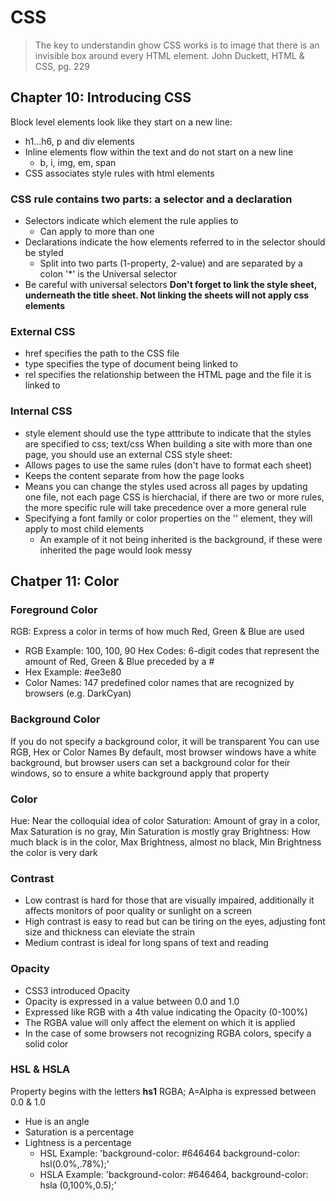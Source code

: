 # CSS
> The key to understandin ghow CSS works is to image that there is an invisible box around every HTML element.
> John Duckett, HTML & CSS, pg. 229

## Chapter 10: Introducing CSS
Block level elements look like they start on a new line:
- h1...h6, p and div elements
- Inline elements flow within the text and do not start on a new line 
    - b, i, img, em, span
- CSS associates style rules with html elements
### CSS rule contains two parts: a **selector** and a **declaration**
- Selectors indicate which element the rule applies to
    - Can apply to more than one
- Declarations indicate the how elements referred to in the selector should be styled
    - Split into two parts (1-property, 2-value) and are separated by a colon
'*' is the Universal selector
- Be careful with universal selectors
**Don't forget to link the style sheet, underneath the title sheet. Not linking the sheets will not apply css elements**
### External CSS
- href specifies the path to the CSS file
- type specifies the type of document being linked to
- rel specifies the relationship between the HTML page and the file it is linked to
### Internal CSS
- style element should use the type atttribute to indicate that the styles are specified to css; text/css
When building a site with more than one page, you should use an external CSS style sheet:
- Allows pages to use the same rules (don't have to format each sheet)
- Keeps the content separate from how the page looks
- Means you can change the styles used across all pages by updating one file, not each page
CSS is hierchacial, if there are two or more rules, the more specific rule will take precedence over a more general rule
- Specifying a font family or color properties on the '<body>' element, they will apply to most child elements
    - An example of it not being inherited is the background, if these were inherited the page would look messy

## Chatper 11: Color

### Foreground Color
RGB: Express a color in terms of how much Red, Green & Blue are used
- RGB Example: 100, 100, 90
Hex Codes: 6-digit codes that represent the amount of Red, Green & Blue preceded by a #
- Hex Example: #ee3e80
- Color Names: 147 predefined color names that are recognized by browsers (e.g. DarkCyan)
### Background Color
If you do not specify a background color, it will be transparent
You can use RGB, Hex or Color Names
By default, most browser windows have a white background, but browser users can set a background color for their windows, so to ensure a white background apply that property
### Color
Hue: Near the colloquial idea of color
Saturation: Amount of gray in a color, Max Saturation is no gray, Min Saturation is mostly gray
Brightness: How much black is in the color, Max Brightness, almost no black, Min Brightness the color is very dark
### Contrast
- Low contrast is hard for those that are visually impaired, additionally it affects monitors of poor quality or sunlight on a screen 
- High contrast is easy to read but can be tiring on the eyes, adjusting font size and thickness can eleviate the strain
- Medium contrast is ideal for long spans of text and reading
### Opacity
- CSS3 introduced Opacity
- Opacity is expressed in a value between 0.0 and 1.0 
- Expressed like RGB with a 4th value indicating the Opacity (0-100%)
- The RGBA value will only affect the element on which it is applied
- In the case of some browsers not recognizing RGBA colors, specify a solid color 
### HSL & HSLA
Property begins with the letters **hs1**
RGBA; A=Alpha is expressed between 0.0 & 1.0
- Hue is an angle
- Saturation is a percentage
- Lightness is a percentage
    - HSL Example: 'background-color: #646464 background-color: hsl(0.0%,.78%);'
    - HSLA Example: 'background-color: #646464, background-color: hsla (0,100%,0.5);'
